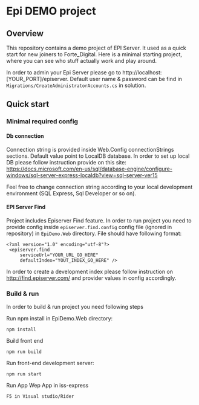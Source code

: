 # Epi DEMO project 
## Overview
This repository contains a demo project of EPI Server. It used as a quick start for new joiners to Forte_Digital. Here is a minimal starting project, where you can see who stuff actually work and play around. 

In order to admin your Epi Server please go to http://localhost:[YOUR_PORT]/episerver. Default user name & password can be find in  `Migrations/CreateAdministratorAccounts.cs` in solution.      

## Quick start
### Minimal required config
#### Db connection
Connection string is provided inside Web.Config connectionStrings sections. Default value point to LocalDB database. In order to set up local DB please follow instruction provide on this site: https://docs.microsoft.com/en-us/sql/database-engine/configure-windows/sql-server-express-localdb?view=sql-server-ver15 

Feel free to change connection string according to your local development environment (SQL Express, Sql Developer or so on). 
#### EPI Server Find
Project includes Episerver Find feature. In order to run project you need to provide config inside  `episerver.find.config` config file (ignored in repository) in `EpiDemo.Web` directory. File should have following format:
```
<?xml version="1.0" encoding="utf-8"?>
 <episerver.find
     serviceUrl="YOUR_URL_GO_HERE"
     defaultIndex="YOUT_INDEX_GO_HERE" />
```

In order to create a development index please follow instruction on http://find.episerver.com/ and provider values in config accordingly. 

### Build & run
In order to build & run project you need following steps

Run npm install in EpiDemo.Web directory:

`npm install`

Build front end

`npm run build`

Run front-end development server:

`npm run start`

Run App Wep App in iss-express 

`F5 in Visual studio/Rider`  